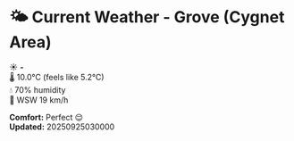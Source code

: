 # 🌤️ Current Weather - Grove (Cygnet Area)

☀️ **-**  
🌡️ 10.0°C (feels like 5.2°C)  
💧 70% humidity  
💨 WSW 19 km/h  

**Comfort:** Perfect 😌  
**Updated:** 20250925030000
